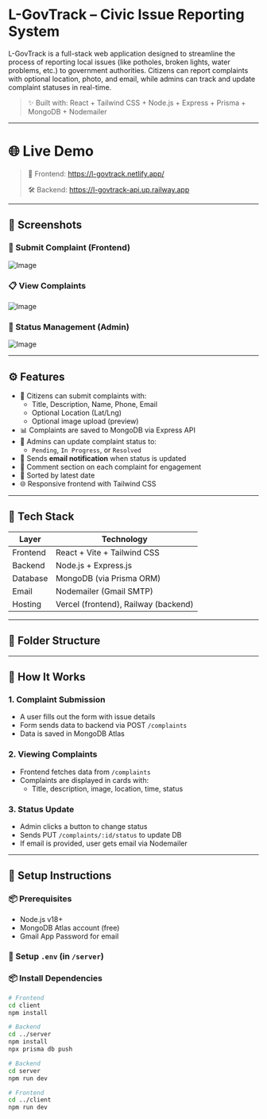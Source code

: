 #  L-GovTrack – Civic Issue Reporting System

L-GovTrack is a full-stack web application designed to streamline the process of reporting local issues (like potholes, broken lights, water problems, etc.) to government authorities. Citizens can report complaints with optional location, photo, and email, while admins can track and update complaint statuses in real-time.

> ✨ Built with: React + Tailwind CSS + Node.js + Express + Prisma + MongoDB + Nodemailer

---

# 🌐 Live Demo

> 🔗 Frontend: https://l-govtrack.netlify.app/
> 
> 🛠️ Backend: https://l-govtrack-api.up.railway.app

---

## 📸 Screenshots

### 🎯 Submit Complaint (Frontend)
![Image](https://github.com/user-attachments/assets/af5ae273-d779-4f99-86d3-be9680185b80)


### 📋 View Complaints
![Image](https://github.com/user-attachments/assets/3fa5915f-6bcd-4a92-a779-9239cbf99857)

### 🔧 Status Management (Admin)
![Image](https://github.com/user-attachments/assets/c4d30045-4550-4826-89f0-b89100ed32b3)

---

## ⚙️ Features

- 📝 Citizens can submit complaints with:
  - Title, Description, Name, Phone, Email
  - Optional Location (Lat/Lng)
  - Optional image upload (preview)
- 📊 Complaints are saved to MongoDB via Express API
- 🎯 Admins can update complaint status to:
  - `Pending`, `In Progress`, or `Resolved`
- 📩 Sends **email notification** when status is updated
- 💬 Comment section on each complaint for engagement
- 📅 Sorted by latest date
- 🌐 Responsive frontend with Tailwind CSS

---

## 🔧 Tech Stack

| Layer     | Technology                  |
|-----------|-----------------------------|
| Frontend  | React + Vite + Tailwind CSS |
| Backend   | Node.js + Express.js        |
| Database  | MongoDB (via Prisma ORM)    |
| Email     | Nodemailer (Gmail SMTP)     |
| Hosting   | Vercel (frontend), Railway (backend) |

---

## 📁 Folder Structure


---

## 🧪 How It Works

### 1. Complaint Submission

- A user fills out the form with issue details
- Form sends data to backend via POST `/complaints`
- Data is saved in MongoDB Atlas

### 2. Viewing Complaints

- Frontend fetches data from `/complaints`
- Complaints are displayed in cards with:
  - Title, description, image, location, time, status

### 3. Status Update

- Admin clicks a button to change status
- Sends PUT `/complaints/:id/status` to update DB
- If email is provided, user gets email via Nodemailer

---

## 🚀 Setup Instructions

### 📦 Prerequisites

- Node.js v18+
- MongoDB Atlas account (free)
- Gmail App Password for email

### 🔑 Setup `.env` (in `/server`)


### 📦 Install Dependencies

```bash
# Frontend
cd client
npm install

# Backend
cd ../server
npm install
npx prisma db push

# Backend
cd server
npm run dev

# Frontend
cd ../client
npm run dev
